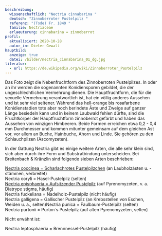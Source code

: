 ```yaml
---
beschreibung:
  wissenschaftlich: "Nectria cinnabarina "
  deutsch: "Zinnoberroter Pustelpilz "
  referenz: "(Tode) Fr. 1849 "
  familie: Nectriaceae
  erlaeuterung: cinnabarina = zinnoberrot
profil:
  aktualisiert: 2020-10-28
  autor_in: Dieter Gewalt
hauptbild:
  anzeige: true
  datei: /bilder/nectria_cinnabarina_01_dg.jpg
literatur:
  - url: https://de.wikipedia.org/wiki/Zinnoberroter_Pustelpilz
---
```

Das Foto zeigt die Nebenfruchtform des Zinnoberroten Pustelpilzes. In oder an ihr werden die sogenannten Konidiensporen gebildet, die der ungeschlechtlichen Vermehrung dienen. Die Hauptfruchtform, die für die sexuelle Vermehrung verantwortlich ist, hat ein völlig anderes Aussehen und ist sehr viel seltener. Während das hell-orange bis rosafarbene Konidienstadien tote aber noch berindete Äste und Zweige auf ganzer Länge besiedeln kann und in keinem Laubwald fehlen dürfte, sind die Fruchtkörper der Hauptfruchtform zinnoberrot gefärbt und haben das Aussehen von winzigen Himbeeren. Beide Formen erreichen etwa 0,2 - 0,4 mm Durchmesser und kommen mitunter gemeinsam auf dem gleichen Ast vor, vor allem an Buche, Hainbuche, Ahorn und Linde. Sie gehören zu den Schlauchpilzen (Ascomyzeten).

In der Gattung Nectria gibt es einige weitere Arten, die alle sehr klein sind, sich aber durch ihre Form und Substratbindung unterscheiden. Bei Breitenbach & Kränzlin sind folgende sieben Arten beschrieben:

[Nectria coccinea = Scharlachrotes Pustelpilzchen](/pilze/nectria-coccinea-scharlachrotes-pustelpilzchen) (an Laubholzästen u. -stämmen, verbreitet)\
Nectria coryli = Hasel-Pustelpilz (selten)\
[Nectria episphaeria = Aufsitzender Pustelpilz](/pilze/nectria-episphaeria-aufsitzender-pustelpilz) (auf Pyrenomyzeten, v. a. Diatrype stigma, häufig)\
Nectria fuckeliana = Nadelholz-Pustelpilz (nicht häufig)\
Nectria galligena = Gallischer Pustelpilz (an Krebsstellen von Eschen, Weiden u. a., selten)Nectria punica = Faulbaum-Pustelpilz (selten)\
Nectria purtonii = Purton´s Pustelpilz (auf alten Pyrenomyzeten, selten)

Nicht erwähnt ist:

Nectria leptosphaeria = Brennnessel-Pustelpilz (häufig)